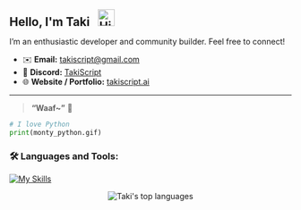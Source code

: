 <h2 style="margin-bottom: 5px;">Hello, I'm Taki
  <img src="https://raw.githubusercontent.com/iampavangandhi/iampavangandhi/master/gifs/Hi.gif" alt="Hi" width="30" style="margin-left: 10px;" />
</h2>

I’m an enthusiastic developer and community builder. Feel free to connect!

- ✉️ **Email:** [takiscript@gmail.com](mailto:takiscript@gmail.com)  
- 💬 **Discord:** [TakiScript](https://discord.com/users/754676438099034142) 
- 🌐 **Website / Portfolio:** [takiscript.ai](https://takiscript.github.io) 

---

> **“Waaf~”** 🐾

<!--
### 😂 Random Jokes

![Jokes Card](https://readme-jokes.vercel.app/api)


 ## Hi there 👋


**TakiScript/TakiScript** is a ✨ _special_ ✨ repository because its `README.md` (this file) appears on your GitHub profile.

Here are some ideas to get you started:

- 🔭 I’m currently working on ...
- 🌱 I’m currently learning ...
- 👯 I’m looking to collaborate on ...
- 🤔 I’m looking for help with ...
- 💬 Ask me about ...
- 📫 How to reach me: ...
- 😄 Pronouns: ...
- ⚡ Fun fact: ...
-->

```python
# I love Python
print(monty_python.gif)
```

### 🛠 Languages and Tools:
[![My Skills](https://skillicons.dev/icons?i=debian,linux,py,flask,git,github,vscode,pycharm,replit)](https://skillicons.dev)

<!-- Top Languages -->
<p align="center">
  <img src="https://github-readme-stats.vercel.app/api/top-langs/?username=TakiScript&theme=dark&show_icons=true&hide_border=true&layout=compact" alt="Taki's top languages" />
</p>


<!-- 
### 🌐 Connect with Me:

<p>
  <a href="https://facebook.com/" target="_blank">
    <img align="center" src="https://raw.githubusercontent.com/rahuldkjain/github-profile-readme-generator/master/src/images/icons/Social/facebook.svg" alt="" height="30" width="40" />
  </a>
  <a href="https://discord.gg/" target="_blank">
    <img align="center" src="https://raw.githubusercontent.com/rahuldkjain/github-profile-readme-generator/master/src/images/icons/Social/discord.svg" alt="" height="30" width="40" />
  </a>
  <a href="https://twitter.com/" target="_blank">
    <img align="center" src="https://raw.githubusercontent.com/rahuldkjain/github-profile-readme-generator/master/src/images/icons/Social/twitter.svg" alt="" height="30" width="40" />
  </a>
</p>
-->
